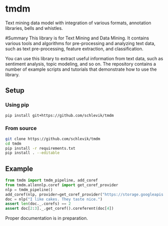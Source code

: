 # tmdm
Text mining data model with integration of various formats, annotation libraries, bells 
and whistles.

#Summary 
This library is for Text Mining and Data Mining. It contains various tools and algorithms for pre-processing and analyzing text data, such as text pre-processing, feature extraction, and classification.

You can use this library to extract useful information from text data, such as sentiment analysis, topic modeling, and so on. The repository contains a number of example scripts and tutorials that demonstrate how to use the library.



## Setup
### Using pip
```bash
pip install git+https://github.com/schlevik/tmdm
```
### From source
```bash
git clone https://github.com/schlevik/tmdm
cd tmdm
pip install -r requirements.txt
pip install . --editable
```

## Example
```python
from tmdm import tmdm_pipeline, add_coref
from tmdm.allennlp.coref import get_coref_provider
nlp = tmdm_pipeline()
add_coref(nlp, provider=get_coref_provider("https://storage.googleapis.com/allennlp-public-models/coref-spanbert-large-2020.02.27.tar.gz"))
doc = nlp("I like cakes. They taste nice.")
assert len(doc._.corefs) == 2
assert doc[2:3]._.get_coref().coreferent(doc[4])
```

Proper documentation is in preparation.
